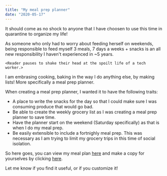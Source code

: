 ```yaml
---
title: "My meal prep planner"
date: "2020-05-17"
---
```


It should come as no shock to anyone that I have choosen to use this time in quarantine to organize my life!

As someone who only had to worry about feeding herself on weekends, being responsible to feed myself 3 meals, 7 days a weeks + snacks is an all new responsibility I haven't experienced in ~5 years. 

`<Reader pauses to shake their head at the spoilt life of a tech worker.>`

I am embrasing cooking, baking in the way I do anything else, by making lists! More specifically a meal prep planner. 

When creating a meal prep planner, I wanted it to have the following traits:
- A place to write the snacks for the day so that I could make sure I was consuming produce that would go bad.
- Be able to create the weekly grocery list as I was creating a meal prep planner to save time. 
- Have the planner start on the weekend (Saturday specifically) as that is when I do my meal prep.
- Be easily extensible to include a fortnighly meal prep. This was necessary as I am trying to limit my grocery trips in this time of social isolation.

So here goes, you can view my meal plan [here](https://drive.google.com/file/d/1Z0HIzC8i90GckV1KPP3rEysUzHgM1veF/view?usp=sharing) and make a copy for yourselves by clicking [here](https://docs.google.com/document/d/19KpfGdN0aDWleNdtp7aUbs5hTrD1YDk4oO2FiFJF5AE/copy).

Let me know if you find it useful, or if you customize it! 